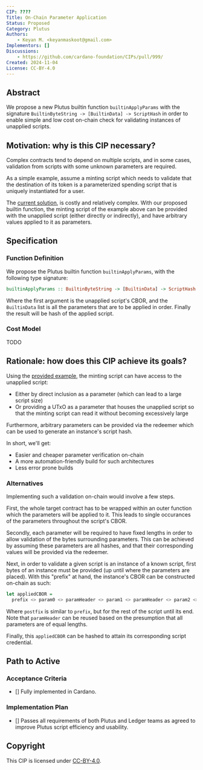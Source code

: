 ```yaml
---
CIP: ????
Title: On-Chain Parameter Application
Status: Proposed
Category: Plutus
Authors:
    - Keyan M. <keyanmaskoot@gmail.com>
Implementors: []
Discussions: 
    - https://github.com/cardano-foundation/CIPs/pull/999/
Created: 2024-11-04
License: CC-BY-4.0
---
```


## Abstract
We propose a new Plutus builtin function `builtinApplyParams` with the
signature `BuiltinByteString -> [BuiltinData] -> ScriptHash` in order to enable
simple and low cost on-chain check for validating instances of unapplied
scripts.

## Motivation: why is this CIP necessary?
Complex contracts tend to depend on multiple scripts, and in some cases,
validation from scripts with some unknown parameters are required.

As a simple example, assume a minting script which needs to validate that the
destination of its token is a parameterized spending script that is uniquely
instantiated for a user.

The [current solution](#alternatives), is costly and relatively complex. With
our proposed builtin function, the minting script of the example above can
be provided with the unapplied script (either directly or indirectly), and have
arbitrary values applied to it as parameters.

## Specification

### Function Definition

We propose the Plutus builtin function `builtinApplyParams`, with the following
type signature:
```hs
builtinApplyParams :: BuiltinByteString -> [BuiltinData] -> ScriptHash
```

Where the first argument is the unapplied script's CBOR, and
the `BuiltinData` list is all the parameters that are to be applied in order.
Finally the result will be hash of the applied script.


### Cost Model

TODO


## Rationale: how does this CIP achieve its goals?

Using the [provided example](#motivation-why-is-this-cip-necessary), the minting
script can have access to the unapplied script:
* Either by direct inclusion as a parameter (which can lead to a large script size)
* Or providing a UTxO as a parameter that houses the unapplied script so that
  the minting script can read it without becoming excessively large

Furthermore, arbitrary parameters can be provided via the redeemer which can be
used to generate an instance's script hash.

In short, we'll get:
* Easier and cheaper parameter verification on-chain
* A more automation-friendly build for such architectures
* Less error prone builds

### Alternatives 

Implementing such a validation on-chain would involve a few steps.

First, the whole target contract has to be wrapped within an outer function
which the parameters will be applied to it. This leads to single occurances of
the parameters throughout the script's CBOR.

Secondly, each parameter will be required to have fixed lengths in order to
allow validation of the bytes surrounding parameters. This can be achieved by
assuming these parameters are all hashes, and that their corresponding values
will be provided via the redeemer.

Next, in order to validate a given script is an instance of a known script,
first bytes of an instance must be provided (up until where the parameters are
placed). With this "prefix" at hand, the instance's CBOR can be constructed
on-chain as such:
```hs
let appliedCBOR =
  prefix <> param0 <> paramHeader <> param1 <> paramHeader <> param2 <> postfix
```

Where `postfix` is similar to `prefix`, but for the rest of the script until its
end. Note that `paramHeader` can be reused based on the presumption that all
parameters are of equal lengths.

Finally, this `appliedCBOR` can be hashed to attain its corresponding script
credential.

## Path to Active

### Acceptance Criteria
- [] Fully implemented in Cardano.

### Implementation Plan
- [] Passes all requirements of both Plutus and Ledger teams as agreed to improve Plutus script efficiency and usability.

## Copyright
This CIP is licensed under [CC-BY-4.0](https://creativecommons.org/licenses/by/4.0/legalcode).

[CC-BY-4.0]: https://creativecommons.org/licenses/by/4.0/legalcode
[Apache-2.0]: http://www.apache.org/licenses/LICENSE-2.0
